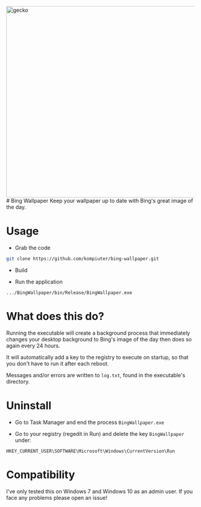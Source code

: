 <img src="https://github.com/kompiuter/bing-wallpaper/blob/master/resources/geckorain.jpg?raw=true" alt="gecko" width="512">
# Bing Wallpaper
Keep your wallpaper up to date with Bing's great image of the day.

# Usage

 - Grab the code

```bash
git clone https://github.com/kompiuter/bing-wallpaper.git
````

 - Build

 - Run the application

```
.../BingWallpaper/bin/Release/BingWallpaper.exe
```

# What does this do?

Running the executable will create a background process that immediately changes your desktop background to Bing's image of the day then does so again every 24 hours.

It will automatically add a key to the registry to execute on startup, so that you don't have to run it after each reboot.

Messages and/or errors are written to `log.txt`, found in the executable's directory.

# Uninstall

 - Go to Task Manager and end the process `BingWallpaper.exe`

 - Go to your registry (regedit in Run) and delete the key `BingWallpaper` under:

```
HKEY_CURRENT_USER\SOFTWARE\Microsoft\Windows\CurrentVersion\Run
```

# Compatibility

I've only tested this on Windows 7 and Windows 10 as an admin user. If you face any problems please open an issue!
